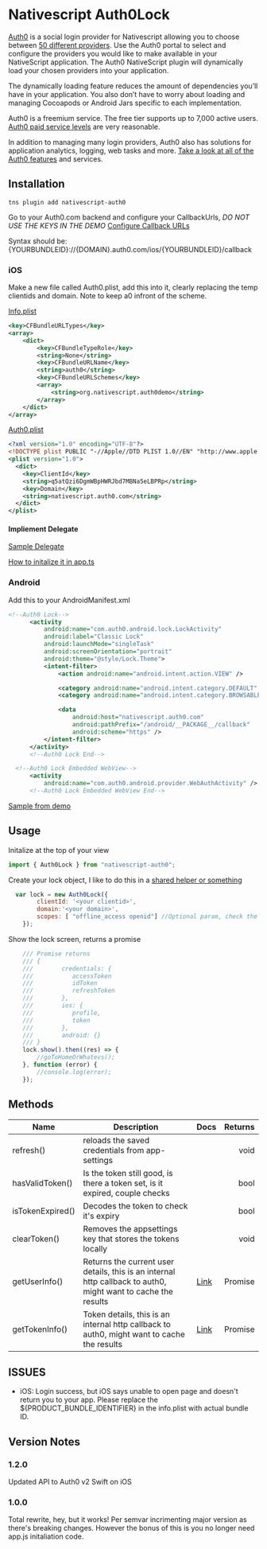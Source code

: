 # Nativescript Auth0Lock

[Auth0](https://auth0.com) is a social login provider for Nativescript allowing you to choose between [50 different providers](https://auth0.com/docs/identityproviders).  Use the Auth0 portal to select and configure the providers you would like to make available in your NativeScript application. The Auth0 NativeScript plugin will dynamically load your chosen providers into your application.

The dynamically loading feature reduces the amount of dependencies you’ll have in your application. You also don’t have to worry about loading and managing Cocoapods or Android Jars specific to each implementation.

Auth0 is a freemium service. The free tier supports up to 7,000 active users. [Auth0 paid service levels](https://auth0.com/pricing) are very reasonable.

In addition to managing many login providers, Auth0 also has solutions for application analytics, logging, web tasks and more. [Take a look at all of the Auth0 features](https://auth0.com/why-auth0) and services.


## Installation

``` terminal
tns plugin add nativescript-auth0
```

Go to your Auth0.com backend and configure your CallbackUrls, *DO NOT USE THE KEYS IN THE DEMO*
[Configure Callback URLs](https://auth0.com/docs/quickstart/native/ios-swift/00-getting-started#configure-callback-urls)

Syntax should be: {YOURBUNDLEID}://{DOMAIN}.auth0.com/ios/{YOURBUNDLEID}/callback

### iOS

Make a new file called Auth0.plist, add this into it, clearly replacing the temp clientids and domain.  Note to keep a0 infront of the scheme.

[Info.plist](https://github.com/sitefinitysteve/nativescript-auth0/blob/master/demo/app/App_Resources/iOS/Info.plist#L46-L62)
``` xml
<key>CFBundleURLTypes</key>
<array>
	<dict>
		<key>CFBundleTypeRole</key>
		<string>None</string>
		<key>CFBundleURLName</key>
		<string>auth0</string>
		<key>CFBundleURLSchemes</key>
		<array>
			<string>org.nativescript.auth0demo</string>
		</array>
	</dict>
</array>
  ```
  

[Auth0.plist](https://github.com/sitefinitysteve/nativescript-auth0/blob/master/demo/app/App_Resources/iOS/Auth0.plist)
``` xml
<?xml version="1.0" encoding="UTF-8"?>
<!DOCTYPE plist PUBLIC "-//Apple//DTD PLIST 1.0//EN" "http://www.apple.com/DTDs/PropertyList-1.0.dtd">
<plist version="1.0">
  <dict>
    <key>ClientId</key>
    <string>q5atQzi6DgmWBpHWRJbd7MBNa5eLBPRp</string>
    <key>Domain</key>
    <string>nativescript.auth0.com</string>
  </dict>
</plist>
  ```

  #### Impliement Delegate ####

  [Sample Delegate](https://github.com/sitefinitysteve/nativescript-auth0/blob/master/demo/app/custom-app-delegate.ts)

  [How to initalize it in app.ts](https://github.com/sitefinitysteve/nativescript-auth0/blob/master/demo/app/app.ts#L5-L17)

  

### Android

Add this to your AndroidManifest.xml

``` xml
<!--Auth0 Lock-->
      <activity
          android:name="com.auth0.android.lock.LockActivity"
          android:label="Classic Lock"
          android:launchMode="singleTask"
          android:screenOrientation="portrait"
          android:theme="@style/Lock.Theme">
          <intent-filter>
              <action android:name="android.intent.action.VIEW" />

              <category android:name="android.intent.category.DEFAULT" />
              <category android:name="android.intent.category.BROWSABLE" />

              <data
                  android:host="nativescript.auth0.com"
                  android:pathPrefix="/android/__PACKAGE__/callback"
                  android:scheme="https" />
          </intent-filter>
      </activity>
      <!--Auth0 Lock End-->

  <!--Auth0 Lock Embedded WebView-->
      <activity
          android:name="com.auth0.android.provider.WebAuthActivity" />
      <!--Auth0 Lock Embedded WebView End-->
```
[Sample from demo](https://github.com/sitefinitysteve/nativescript-auth0/blob/master/demo/app/App_Resources/Android/AndroidManifest.xml#L39-L63)

## Usage

Initalize at the top of your view

``` js
import { Auth0Lock } from "nativescript-auth0";
```

Create your lock object, I like to do this in a [shared helper or something](https://github.com/sitefinitysteve/nativescript-auth0/blob/master/demo/app/scripts/helpers.ts#L4)
``` js
  var lock = new Auth0Lock({
        clientId: '<your clientid>',
        domain:'<your domain>',
        scopes: [ "offline_access openid"] //Optional param, check the auth0 docs
    });
```

Show the lock screen, returns a promise
```js
    /// Promise returns
    /// {
    ///        credentials: {
    ///           accessToken
    ///           idToken
    ///           refreshToken
    ///        },
    ///        ios: {
    ///           profile,
    ///           token
    ///        },
    ///        android: {}
    /// }
    lock.show().then((res) => {
        //goToHomeOrWhatevs(); 
    }, function (error) {
        //console.log(error);
    });
```

## Methods
| Name             | Description                                                                                                   | Docs                                                             | Returns |
|------------------|---------------------------------------------------------------------------------------------------------------|------------------------------------------------------------------|--------:|
| refresh()        | reloads the saved credentials from app-settings                                                               |                                                                  |    void |
| hasValidToken()  | Is the token still good, is there a token set, is it expired, couple checks                                   |                                                                  |    bool |
| isTokenExpired() | Decodes the token to check it's expiry                                                                        |                                                                  |    bool |
| clearToken()     | Removes the appsettings key that stores the tokens locally                                                    |                                                                  |    void |
| getUserInfo()    | Returns the current user details, this is an internal http callback to auth0, might want to cache the results | [Link](https://auth0.com/docs/api/authentication#get-user-info)  | Promise |
| getTokenInfo()   | Token details, this is an internal http callback to auth0, might want to cache the results                    | [Link](https://auth0.com/docs/api/authentication#get-token-info) | Promise |


## ISSUES
- iOS: Login success, but iOS says unable to open page and doesn't return you to your app.  Please replace the ${PRODUCT_BUNDLE_IDENTIFIER} in the info.plist with actual bundle ID.


## Version Notes

### 1.2.0

Updated API to Auth0 v2 Swift on iOS

### 1.0.0

Total rewrite, hey, but it works!  Per semvar incrimenting major version as there's breaking changes.  However the bonus of this is you no longer need app.js initaliation code.